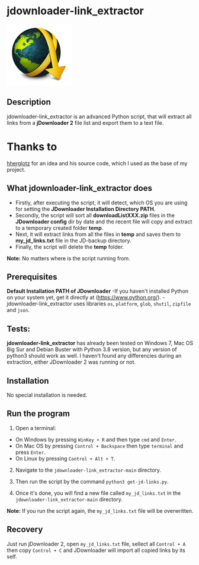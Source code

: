 # jdownloader-link_extractor
![JDownloader 2](https://github.com/roman-kojnok/jdownloader-link_extractor/blob/main/images/jd2.png)
## Description

jdownloader-link_extractor is an advanced Python script, that will extract all links from a **jDownloader 2** file list and export them to a text file.

# Thanks to
[hherglotz](https://github.com/hherglotz/linkextractor)
for an idea and his source code, which I used as the base of my project.

## What jdownloader-link_extractor does
- Firstly, after executing the script, it will detect, which OS you are using for setting the **JDownloader Installation Directory PATH**.
- Secondly, the script will sort all **downloadListXXX.zip** files in the **JDownloader config** dir by date and the recent file will copy and extract to a temporary created folder **temp**.
- Next, it will extract links from all the files in **temp** and saves them to **my_jd_links.txt** file in the JD-backup directory.
- Finally, the script will delete the **temp** folder.

**Note:** No matters where is the script running from. 


## Prerequisites
**Default Installation PATH of JDownloader**
-If you haven't installed Python on your system yet, get it directly at (https://www.python.org/).
-jdownloader-link_extractor uses libraries `os`, `platform`, `glob`, `shutil`, `zipfile` and `json`.

## Tests:
**jdownloader-link_extractor** has already been tested on Windows 7, Mac OS Big Sur and Debian Buster with Python 3.8 version, but any version of python3 should work as well.
I haven't found any differencies during an extraction, either JDownloader 2 was running or not.

## Installation
No special installation is needed. 

## Run the program

1. Open a terminal: 

- On Windows by pressing `WinKey + R` and then type `cmd` and `Enter`.
- On Mac OS by pressing `Control + Backspace` then type `terminal` and press `Enter`.
- On Linux by pressing `Control + Alt + T`.

2. Navigate to the `jdownloader-link_extractor-main` directory.

3. Then run the script by the command `python3 get-jd-links.py`. 

4. Once it's done, you will find a new file called `my_jd_links.txt` in the `jdownloader-link_extractor-main` directory.

**Note:**
If you run the script again, the `my_jd_links.txt` file will be overwritten.


## Recovery
Just run jDownloader 2, open `my_jd_links.txt` file, sellect all `Control + A` then copy `Control + C` and JDownloader will import all copied links by its self.
